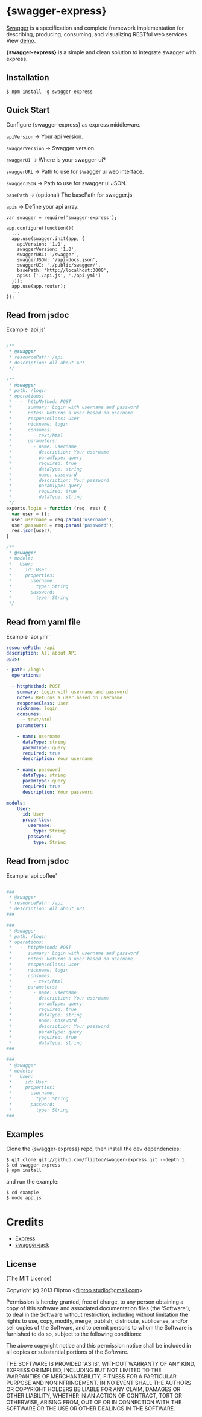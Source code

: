{swagger-express}
=========

[Swagger](https://developers.helloreverb.com/swagger/) is a specification and complete framework 
implementation for describing, producing, consuming, and visualizing RESTful web services.
View [demo](http://petstore.swagger.wordnik.com/).

__{swagger-express}__ is a simple and clean solution to integrate swagger with express.

## Installation

    $ npm install -g swagger-express

## Quick Start

Configure {swagger-express} as express middleware.


`apiVersion`      -> Your api version.

`swaggerVersion`  -> Swagger version.

`swaggerUI`       -> Where is your swagger-ui?

`swaggerURL`       -> Path to use for swagger ui web interface.

`swaggerJSON`       -> Path to use for swagger ui JSON.

`basePath`        -> (optional) The basePath for swagger.js

`apis`            -> Define your api array.

```
var swagger = require('swagger-express');

app.configure(function(){
  ...
  app.use(swagger.init(app, {
    apiVersion: '1.0',
    swaggerVersion: '1.0',
    swaggerURL: '/swagger',
    swaggerJSON: '/api-docs.json',
    swaggerUI: './public/swagger/',
    basePath: 'http://localhost:3000',
    apis: ['./api.js', './api.yml']
  }));
  app.use(app.router);
  ...
});
``` 
## Read from jsdoc

Example 'api.js'

```js

/**
 * @swagger
 * resourcePath: /api
 * description: All about API
 */

/**
 * @swagger
 * path: /login
 * operations:
 *   -  httpMethod: POST
 *      summary: Login with username and password
 *      notes: Returns a user based on username
 *      responseClass: User
 *      nickname: login
 *      consumes: 
 *        - text/html
 *      parameters:
 *        - name: username
 *          description: Your username
 *          paramType: query
 *          required: true
 *          dataType: string
 *        - name: password
 *          description: Your password
 *          paramType: query
 *          required: true
 *          dataType: string
 */
exports.login = function (req, res) {
  var user = {};
  user.username = req.param('username');
  user.password = req.param('password');
  res.json(user);
}

/**
 * @swagger
 * models:
 *   User:
 *     id: User
 *     properties:
 *       username:
 *         type: String
 *       password:
 *         type: String    
 */
```

## Read from yaml file

Example 'api.yml'

```yml
resourcePath: /api
description: All about API
apis: 

- path: /login
  operations:

  - httpMethod: POST
    summary: Login with username and password
    notes: Returns a user based on username
    responseClass: User
    nickname: login
    consumes: 
      - text/html
    parameters:

    - name: username
      dataType: string
      paramType: query
      required: true
      description: Your username

    - name: password
      dataType: string
      paramType: query
      required: true
      description: Your password

models:
    User:
      id: User
      properties:
        username:
          type: String
        password:
          type: String    
```

## Read from jsdoc

Example 'api.coffee'

```coffee

###
 * @swagger
 * resourcePath: /api
 * description: All about API
###

###
 * @swagger
 * path: /login
 * operations:
 *   -  httpMethod: POST
 *      summary: Login with username and password
 *      notes: Returns a user based on username
 *      responseClass: User
 *      nickname: login
 *      consumes:
 *        - text/html
 *      parameters:
 *        - name: username
 *          description: Your username
 *          paramType: query
 *          required: true
 *          dataType: string
 *        - name: password
 *          description: Your password
 *          paramType: query
 *          required: true
 *          dataType: string
###

###
 * @swagger
 * models:
 *   User:
 *     id: User
 *     properties:
 *       username:
 *         type: String
 *       password:
 *         type: String
###
```


## Examples

Clone the {swagger-express} repo, then install the dev dependencies:

    $ git clone git://github.com/fliptoo/swagger-express.git --depth 1
    $ cd swagger-express
    $ npm install

and run the example:

    $ cd example
    $ node app.js
    
# Credits

- [Express](https://github.com/visionmedia/express)
- [swagger-jack](https://github.com/feugy/swagger-jack)

## License

(The MIT License)

Copyright (c) 2013 Fliptoo &lt;fliptoo.studio@gmail.com&gt;

Permission is hereby granted, free of charge, to any person obtaining
a copy of this software and associated documentation files (the
'Software'), to deal in the Software without restriction, including
without limitation the rights to use, copy, modify, merge, publish,
distribute, sublicense, and/or sell copies of the Software, and to
permit persons to whom the Software is furnished to do so, subject to
the following conditions:

The above copyright notice and this permission notice shall be
included in all copies or substantial portions of the Software.

THE SOFTWARE IS PROVIDED 'AS IS', WITHOUT WARRANTY OF ANY KIND,
EXPRESS OR IMPLIED, INCLUDING BUT NOT LIMITED TO THE WARRANTIES OF
MERCHANTABILITY, FITNESS FOR A PARTICULAR PURPOSE AND NONINFRINGEMENT.
IN NO EVENT SHALL THE AUTHORS OR COPYRIGHT HOLDERS BE LIABLE FOR ANY
CLAIM, DAMAGES OR OTHER LIABILITY, WHETHER IN AN ACTION OF CONTRACT,
TORT OR OTHERWISE, ARISING FROM, OUT OF OR IN CONNECTION WITH THE
SOFTWARE OR THE USE OR OTHER DEALINGS IN THE SOFTWARE.
